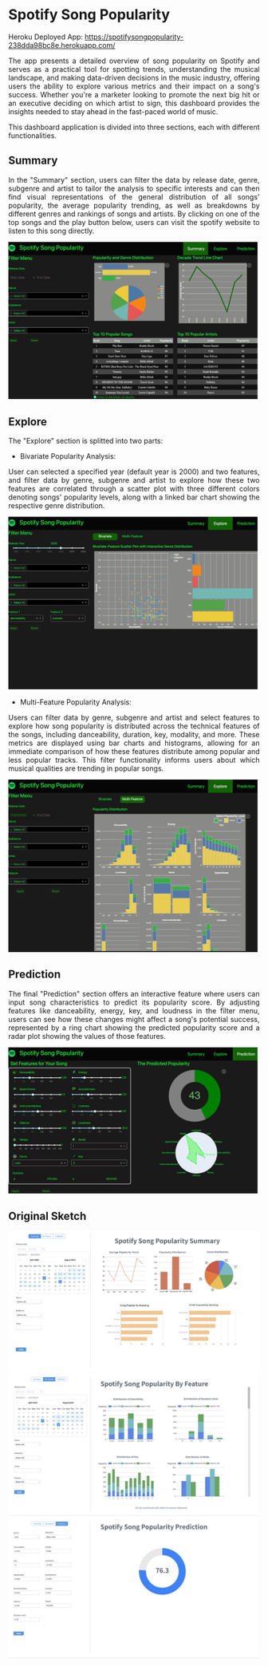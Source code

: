 # Spotify Song Popularity 

Heroku Deployed App: https://spotifysongpopularity-238dda98bc8e.herokuapp.com/

<p align="justify">The app presents a detailed overview of song popularity on Spotify and serves as a practical tool for spotting trends, understanding the musical landscape, and making data-driven decisions in the music industry, offering users the ability to explore various metrics and their impact on a song's success. Whether you're a marketer looking to promote the next big hit or an executive deciding on which artist to sign, this dashboard provides the insights needed to stay ahead in the fast-paced world of music.</p> 

<p align="justify">This dashboard application is divided into three sections, each with different functionalities. </p>

## **Summary**
<p align="justify">In the "Summary" section, users can filter the data by release date, genre, subgenre and artist to tailor the analysis to specific interests and can then find visual representations of the general distribution of all songs' popularity, the average popularity trending, as well as breakdowns by different genres and rankings of songs and artists. By clicking on one of the top songs and the play button below, users can visit the spotify website to listen to this song directly. </p>

![Summary](Sketch/Screenshot-Summary.png)

## **Explore**
The "Explore" section is splitted into two parts:

- Bivariate Popularity Analysis:

<p align="justify">User can selected a specified year (default year is 2000) and two features, and filter data by genre, subgenre and artist to explore how these two features are correlated through a scatter plot with three different colors denoting songs' popularity levels, along with a linked bar chart showing the respective genre distribution. </p>

![Features](Sketch/Screenshot-Explore-1.png)

- Multi-Feature Popularity Analysis:

<p align="justify">Users can filter data by genre, subgenre and artist and select features to explore how song popularity is distributed across the technical features of the songs, including danceability, duration, key, modality, and more. These metrics are displayed using bar charts and histograms, allowing for an immediate comparison of how these features distribute among popular and less popular tracks. This filter functionality informs users about which musical qualities are trending in popular songs.</p>

![Features](Sketch/Screenshot-Explore-2.png)

## **Prediction**
<p align="justify">The final "Prediction" section offers an interactive feature where users can input song characteristics to predict its popularity score. By adjusting features like danceability, energy, key, and loudness in the filter menu, users can see how these changes might affect a song's potential success, represented by a ring chart showing the predicted popularity score and a radar plot showing the values of those features.</p>

![Prediction](Sketch/Screenshot-Prediction.png)



## **Original Sketch**
![Summary](Sketch/Summary.png)
![Features](Sketch/Features.png)
![Prediction](Sketch/Prediction.png)




